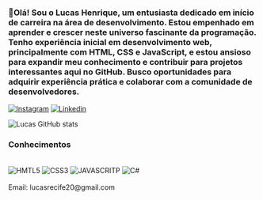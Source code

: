 ### 👋Olá! Sou o Lucas Henrique, um entusiasta dedicado em início de carreira na área de desenvolvimento. Estou empenhado em aprender e crescer neste universo fascinante da programação. Tenho experiência inicial em desenvolvimento web, principalmente com HTML, CSS e JavaScript, e estou ansioso para expandir meu conhecimento e contribuir para projetos interessantes aqui no GitHub. Busco oportunidades para adquirir experiência prática e colaborar com a comunidade de desenvolvedores. 
[![Instagram](https://img.shields.io/badge/Instagram-E4405F?style=for-the-badge&logo=instagram&logoColor=white)](https://www.instagram.com/lucasfr0/?hl=pt-br)
[![Linkedin](https://img.shields.io/badge/LinkedIn-0077B5?style=for-the-badge&logo=linkedin&logoColor=white)](https://www.linkedin.com/in/lucas-henrique-b483b2208/)

![Lucas GitHub stats](https://github-readme-stats.vercel.app/api?username=Lucas-Henrique1&show_icons=true&theme=radical)

### Conhecimentos

<div  style="display: inline_black"></br>
<img  aling= center alt="HMTL5" src="https://img.shields.io/badge/HTML5-E34F26?style=for-the-badge&logo=html5&logoColor=white"/>
<img  aling= center alt="CSS3" src="https://img.shields.io/badge/CSS3-1572B6?style=for-the-badge&logo=css3&logoColor=white"/>
<img  aling= center alt="JAVASCRITP" src="https://img.shields.io/badge/JavaScript-F7DF1E?style=for-the-badge&logo=javascript&logoColor=black"/>
<img  aling=center  alt="C#" src="https://img.shields.io/badge/C%23-239120?style=for-the-badge&logo=c-sharp&logoColor=white"/>
</div>
<br/>
 Email: lucasrecife20@gmail.com 
